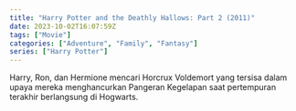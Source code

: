 ```yaml
---
title: "Harry Potter and the Deathly Hallows: Part 2 (2011)"
date: 2023-10-02T16:07:59Z
tags: ["Movie"]
categories: ["Adventure", "Family", "Fantasy"]
series: ["Harry Potter"]
---
```


Harry, Ron, dan Hermione mencari Horcrux Voldemort yang tersisa dalam upaya mereka menghancurkan Pangeran Kegelapan saat pertempuran terakhir berlangsung di Hogwarts.

<mux-player stream-type="on-demand"
  src="https://kp3d-my.sharepoint.com/personal/ryoo_kp3d_onmicrosoft_com/_layouts/15/download.aspx?share=EeYF9YL90A5Eoyy2oU8i2IsBj_aIcwUTPVEfZIQ4X1VyZg" metadata-video-title="Harry Potter and the Deathly Hallows: Part 2 (2011)" prefer-playback="mse" controls>
  </mux-player>
  
  
  <script src="https://cdn.jsdelivr.net/npm/@mux/mux-player"></script>
  
 <script id="101lFn029XA6isG8WEWoaVT1QcPk01kIMTf2AfXjq62JSk" type="application/ld+json">
 {
  "@context": "https://schema.org/",
  "@type": "VideoObject",
  "name": "Harry Potter and the Deathly Hallows: Part 2 (2011)",
  "contentUrl": "https://stream.mux.com/101lFn029XA6isG8WEWoaVT1QcPk01kIMTf2AfXjq62JSk.m3u8",
  "thumbnailUrl": "https://www.themoviedb.org/t/p/original/ik5bYheGLGw7oaVm9zbzUocnPcf.jpg?width=314&fit_mode=preserve&time=25",
  "uploadDate": "2023-10-02T16:07:59Z",
}

</script>
